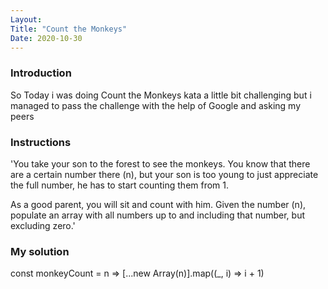 ```yaml
---
Layout:
Title: "Count the Monkeys"
Date: 2020-10-30
---
```



### Introduction 
So Today i was doing Count the Monkeys kata a little bit challenging but i managed to pass the challenge with the help of Google and asking my peers 

### Instructions 
'You take your son to the forest to see the monkeys. You know that there are a certain number there (n), but your son is too young to just appreciate the full number, he has to start counting them from 1.

As a good parent, you will sit and count with him. Given the number (n), populate an array with all numbers up to and including that number, but excluding zero.'


### My solution 
const monkeyCount = n => [...new Array(n)].map((_, i) => i + 1)
